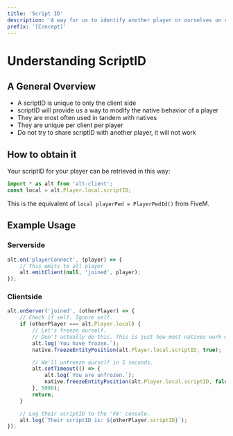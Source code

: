 ```yaml
---
title: 'Script ID'
description: 'A way for us to identify another player or ourselves on client-side.'
prefix: '[Concept]'
---
```


# Understanding ScriptID

## A General Overview

-   A scriptID is unique to only the client side
-   scriptID will provide us a way to modify the native behavior of a player
-   They are most often used in tandem with natives
-   They are unique per client per player
-   Do not try to share scriptID with another player, it will not work

## How to obtain it

Your scriptID for your player can be retrieved in this way:

```js
import * as alt from 'alt-client';
const local = alt.Player.local.scriptID;
```

This is the equivalent of `local playerPed = PlayerPedId()` from FiveM.

## Example Usage

### Serverside

```js
alt.on('playerConnect', (player) => {
    // This emits to all player
    alt.emitClient(null, 'joined', player);
});
```

### Clientside

```js
alt.onServer('joined', (otherPlayer) => {
    // Check if self. Ignore self.
    if (otherPlayer === alt.Player.local) {
        // Let's freeze ourself.
        // Don't actually do this. This is just how most natives work with scriptID.
        alt.log(`You have frozen.`);
        native.freezeEntityPosition(alt.Player.local.scriptID, true);

        // We'll unfreeze ourself in 5 seconds.
        alt.setTimeout(() => {
            alt.log(`You are unfrozen.`);
            native.freezeEntityPosition(alt.Player.local.scriptID, false);
        }, 5000);
        return;
    }

    // Log their scriptID to the 'F8' console.
    alt.log(`Their scriptID is: ${otherPlayer.scriptID}`);
});
```
